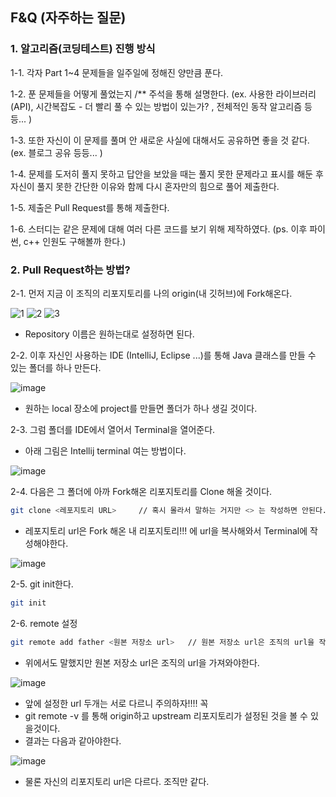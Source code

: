 ## F&Q (자주하는 질문)

### 1. 알고리즘(코딩테스트) 진행 방식

1-1. 각자 Part 1~4 문제들을 일주일에 정해진 양만큼 푼다.

1-2. 푼 문제들을 어떻게 풀었는지 /** 주석을 통해 설명한다. (ex. 사용한 라이브러리(API), 시간복잡도 - 더 빨리 풀 수 있는 방법이 있는가? , 전체적인 동작 알고리즘 등등... )  

1-3. 또한 자신이 이 문제를 풀며 안 새로운 사실에 대해서도 공유하면 좋을 것 같다. (ex. 블로그 공유 등등... )

1-4. 문제를 도저히 풀지 못하고 답안을 보았을 때는 풀지 못한 문제라고 표시를 해둔 후 자신이 풀지 못한 간단한 이유와 함께 다시 혼자만의 힘으로 풀어 제출한다.

1-5. 제출은 Pull Request를 통해 제출한다.

1-6. 스터디는 같은 문제에 대해 여러 다른 코드를 보기 위해 제작하였다. (ps. 이후 파이썬, c++ 인원도 구해볼까 한다.)

### 2. Pull Request하는 방법?

2-1. 먼저 지금 이 조직의 리포지토리를 나의 origin(내 깃허브)에 Fork해온다.

![1](https://github.com/Algorithms-CT/Java_CT/assets/113106136/c2c9e0b6-c5a2-4b88-8886-d169ddb80e53)
![2](https://github.com/Algorithms-CT/Java_CT/assets/113106136/9e65ff4f-cc47-49c0-93c4-dbda66207c40)
![3](https://github.com/Algorithms-CT/Java_CT/assets/113106136/d0cc9fd3-74f9-48c6-95a9-9523a00087f1)

- Repository 이름은 원하는대로 설정하면 된다.

2-2. 이후 자신인 사용하는 IDE (IntelliJ, Eclipse ...)를 통해 Java 클래스를 만들 수 있는 폴더를 하나 만든다.

![image](https://github.com/Algorithms-CT/Java_CT/assets/113106136/3fdbf096-613c-4fef-ba8b-484f1be9b134)

- 원하는 local 장소에 project를 만들면 폴더가 하나 생길 것이다.

2-3. 그럼 폴더를 IDE에서 열어서 Terminal을 열어준다.

- 아래 그림은 Intellij terminal 여는 방법이다.

![image](https://github.com/Algorithms-CT/Java_CT/assets/113106136/edab7bc8-e0f2-4c4c-a554-c219ffc8995b)

2-4. 다음은 그 폴더에 아까 Fork해온 리포지토리를 Clone 해올 것이다.

```bash
git clone <레포지토리 URL>     // 혹시 몰라서 말하는 거지만 <> 는 작성하면 안된다.
```

- 레포지토리 url은 Fork 해온 내 리포지토리!!! 에 url을 복사해와서 Terminal에 작성해야한다.

![image](https://github.com/Algorithms-CT/Java_CT/assets/113106136/00073543-b61e-45e2-83a2-bca175842959)

2-5. git init한다.

```bash
git init
```

2-6. remote 설정

```bash
git remote add father <원본 저장소 url>   // 원본 저장소 url은 조직의 url을 작성한다.
```

- 위에서도 말했지만 원본 저장소 url은 조직의 url을 가져와야한다.

![image](https://github.com/Algorithms-CT/Java_CT/assets/113106136/519328cd-8d24-44c0-9b1c-9d2f9d3c597a)

- 앞에 설정한 url 두개는 서로 다르니 주의하자!!!! 꼭
- git remote -v 를 통해 origin하고 upstream 리포지토리가 설정된 것을 볼 수 있을것이다.
- 결과는 다음과 같아야한다.

![image](https://github.com/Algorithms-CT/Java_CT/assets/113106136/56f2a8dc-25b3-4fde-a2f9-081f3f3e323f)

- 물론 자신의 리포지토리 url은 다르다. 조직만 같다.

